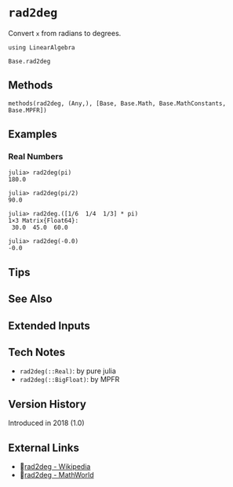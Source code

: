 # `rad2deg`

Convert `x` from radians to degrees.

```@setup repl_only
using LinearAlgebra
```
```@docs
Base.rad2deg
```


## Methods

```@repl
methods(rad2deg, (Any,), [Base, Base.Math, Base.MathConstants, Base.MPFR])
```


## Examples

### Real Numbers
```jldoctest
julia> rad2deg(pi)
180.0

julia> rad2deg(pi/2)
90.0

julia> rad2deg.([1/6  1/4  1/3] * pi)
1×3 Matrix{Float64}:
 30.0  45.0  60.0

julia> rad2deg(-0.0)
-0.0
```


## Tips


## See Also


## Extended Inputs


## Tech Notes

- `rad2deg(::Real)`: by pure julia
- `rad2deg(::BigFloat)`: by MPFR


## Version History

Introduced in 2018 (1.0)


## External Links
- 🔗[rad2deg - Wikipedia](https://en.wikipedia.org/wiki/ )
- 🔗[rad2deg - MathWorld](https://mathworld.wolfram.com/ )
